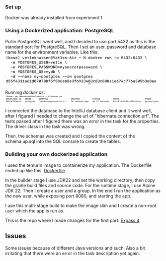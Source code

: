 ### Set up 
Docker was already installed from experiment 1 

### Using a Dockerized application: PostgreSQL
Pullin PostgreSQL went well, and I decided to use port 5432 as this is the standard port for PostgreSQL. 
Then I set an user, password and database name for the environment variables. Like this: 
<br>
![](images/docker_run.png)

Running *docker ps*:
![](images/docker_ps.png)

I connected the database to the IntelliJ database client and it went well, after I figured I needed to change the url of "hibernate.connection.url".
The tests passed after I figured there was an error in the task for the properties. The driver class in the task was wrong.

Then, the schemas was created and I copied the content of the schema.up.sql into the SQL console to create the tables. 


### Building your own dockerized application
I used the temurin image to containerize my application. 
The Dockerfile ended up like this: [Dockerfile](https://github.com/vetlemknutsen/DAT250-Experiments/blob/main/Dockerfile)

In the builder stage I use JDK22 and set the working directory, then copy the gradle build files and source code. 
For the runtime stage, I use Alpine JDK 22. Then I create a user and a group. 
In the end I run the application as the new user, while exposing port 8080, and starting the app.

I use this multi-stage build to make the image slim and I create a non-root user which the app is run as.

This is the repo where I made changes for the first part: 
[Expass 4](https://github.com/vetlemknutsen/dat250-jpa-tutorial)

## Issues
Some issues because of different Java versions and such. Also a bit irritating that there were an error in the task description yet again.